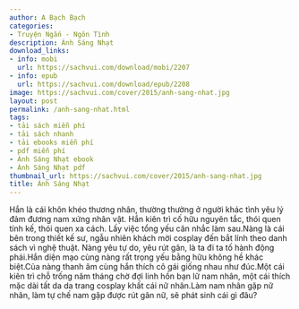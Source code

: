```yaml
---
author: A Bạch Bạch
categories:
- Truyện Ngắn - Ngôn Tình
description: Ánh Sáng Nhạt
download_links:
- info: mobi
  url: https://sachvui.com/download/mobi/2207
- info: epub
  url: https://sachvui.com/download/epub/2208
image: https://sachvui.com/cover/2015/anh-sang-nhat.jpg
layout: post
permalink: /anh-sang-nhat.html
tags:
- tải sách miễn phí
- tải sách nhanh
- tải ebooks miễn phí
- pdf miễn phí
- Ánh Sáng Nhạt ebook
- Ánh Sáng Nhạt pdf
thumbnail_url: https://sachvui.com/cover/2015/anh-sang-nhat.jpg
title: Ánh Sáng Nhạt
---
```


 <div class="item-desc text-justify"> <p>Hắn là cái khôn khéo thương nhân, thường thường ở người khác tình yêu lý đảm đương nam xứng nhân vật. Hắn kiên trì cố hữu nguyên tắc, thói quen tính kế, thói quen xa cách. Lấy việc tổng yếu cân nhắc làm sau.Nàng là cái bên trong thiết kế sư, ngẫu nhiên khách mời cosplay đến bắt lính theo danh sách vì nghệ thuật. Nàng yêu tự do, yêu rút gân, là ta đi ta tố hành động phái.Hắn diện mạo cùng nàng rất trọng yếu bằng hữu không hề khác biệt.Của nàng thanh âm cùng hắn thích cô gái giống nhau như đúc.Một cái kiên trì chỗ trống năm tháng chờ đợi linh hồn bạn lữ nam nhân, một cái thích mặc dài tất da da trang cosplay khất cái nữ nhân.Làm nam nhân gặp nữ nhân, làm tự chế nam gặp được rút gân nữ, sẽ phát sinh cái gì đâu?</p> </div>